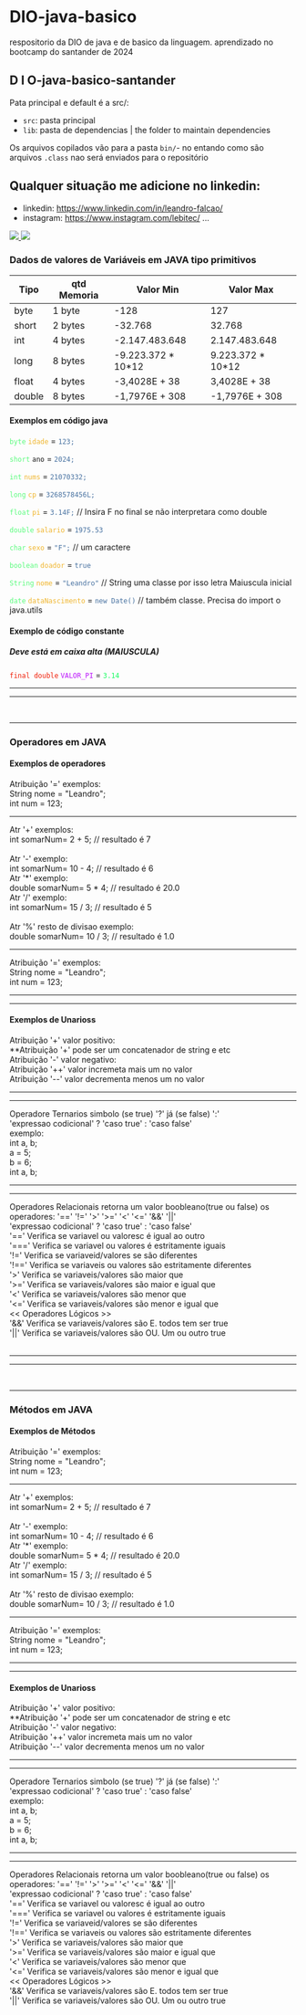 # DIO-java-basico
respositorio da DIO de java e de basico da linguagem. aprendizado no bootcamp do santander de 2024

<h2> D I O-java-basico-santander </h2>
 
Pata principal e default é a src/:

- `src`: pasta principal 
- `lib`: pasta de dependencias | the folder to maintain dependencies

Os arquivos copilados vão para a pasta `bin/`- no entando como são arquivos `.class` nao será enviados para o repositório

## Qualquer situação me adicione no linkedin:

- linkedin: https://www.linkedin.com/in/leandro-falcao/ 
- instagram: https://www.instagram.com/lebitec/ ...

 <div >   
    <a href="https://www.linkedin.com/in/leandro-falcao/-45875016a" target="_blank">
        <img src="https://img.shields.io/badge/-LinkedIn-%230077B5?style=for-the-badge&logo=linkedin&logoColor=white" target="_blank"/>
    </a>
    <a href="https://www.instagram.com/lebitec/" target="_blank"> 
        <img src="https://img.shields.io/badge/instagram-%23ff0F.svg?&style=for-the-badge&logo=instagram&logoColor=f00" target="_blank" /> 
   </a>
</div>

<h3> Dados de valores de Variáveis em JAVA tipo primitivos </h3>

| Tipo    | qtd Memoria | Valor Min          | Valor Max   |
|---------|-------------|--------------------|-------------|
| byte    | 1 byte      | -128               | 127
| short   | 2 bytes     | -32.768            | 32.768
| int     | 4 bytes     | -2.147.483.648     | 2.147.483.648
| long    | 8 bytes     | -9.223.372 * 10*12 | 9.223.372 * 10*12
| float   | 4 bytes     | -3,4028E + 38      | 3,4028E + 38
| double  | 8 bytes     | -1,7976E + 308     | -1,7976E + 308

<div>
   <h4> Exemplos em código java</h4>

   <span><code style="color: #5bfc7e;">byte</code> <code style="color: #f0b630;">idade</code> = <code style="color: #4872a1;">123;</code></span>

   <span><code style="color: #5bfc7e;">short</code> <code style="color: #f0b60;">ano</code> = <code style="color: #4872a1;">2024;</code></span>

   <span><code style="color: #5bfc7e;">int</code> <code style="color: #f0b630;">nums</code> = <code style="color: #4872a1;">21070332;</code></span>

   <span><code style="color: #5bfc7e;">long</code> <code style="color: #f0b630;">cp</code> = <code style="color: #4872a1;">3268578456L;</code></span>

   <span><code style="color: #5bfc7e;">float</code> <code style="color: #f0b630;">pi</code> = <code style="color: #4872a1;">3.14F;</code> // Insira F no final se não interpretara como double</span>

   <span><code style="color: #5bfc7e;">double</code> <code style="color: #f0b630;">salario</code> = <code style="color: #4872a1;">1975.53</code></span>

   <span><code style="color: #5bfc7e;">char</code> <code style="color: #f0b630;">sexo</code> = <code style="color: #4872a1;">"F";</code> // um caractere</span>

   <span><code style="color: #5bfc7e;">boolean</code> <code style="color: #f0b630;">doador</code> = <code style="color: #4872a1;">true</code></span>

   <span><code style="color: #5bfc7e;">String</code> <code style="color: #f0b630;">nome</code> = <code style="color: #4872a1;">"Leandro"</code> // String uma classe por isso letra Maiuscula inicial</span>
  
   <span><code style="color: #5bfc7e;">date</code> <code style="color: #f0b630;">dataNascimento</code> = <code style="color: #4872a1;">new Date()</code> // também classe. Precisa do import o java.utils</span>

</div>

<div>
    <h4> Exemplo de código constante </h4>
    <h5>Deve está em caixa alta (MAIUSCULA)</h5>
    <span><code style="color: #f01c05;">final double</code> <code style="color: #bb14fc;">VALOR_PI</code> = <code style="color: #14fc5e;">3.14</code>
    </span>
</div>

<hr>
<hr>
<br>
<hr>

<article>
    <h3> Operadores em JAVA</h3>
    <h4>Exemplos de operadores</h4>
    <!-- operador de atribuição '=' -->
    <p>
        <span> Atribuição '=' exemplos:</span>
        <br> 
        <span> String nome = "Leandro"; </span> 
        <br>
        <span> int num = 123; </span>
        <br>
    </p>
    <hr>
<!-- operador de matematicos de '+', '-','*', '/','%', '**','+', '+' -->
    <p>
        <span> Atr '+' exemplos:</span>
        <br> 
        <span> int somarNum= 2 + 5; // resultado é 7 </span> 
        <br>
        <br>
        <span> Atr '-' exemplo:</span>
        <br> 
        <span> int somarNum= 10 - 4; // resultado é 6 </span>
        <br>
        <span> Atr '*' exemplo:</span>
        <br> 
        <span> double somarNum= 5 * 4; // resultado é 20.0 </span>
        <br>
        <span> Atr '/' exemplo:</span>
        <br> 
        <span> int somarNum= 15 / 3; // resultado é 5 </span>
        <br>
        <br>
        <span> Atr '%' resto de divisao exemplo:</span>
        <br> 
        <span> double somarNum= 10 / 3; // resultado é 1.0 </span>
    </p>
    <hr>
<!-- operador de atribuição '=' -->
    <p>
        <span> Atribuição '=' exemplos:</span>
        <br> 
        <span> String nome = "Leandro"; </span> 
        <br>
        <span> int num = 123; </span>
        <br>
    </p>
    <hr>
    <hr>
   <h4>Exemplos de Unarioss</h4>
    <!-- operador de atribuição '=' -->
    <p>
        <span> Atribuição '+' valor positivo:</span>
        <br>
        <span> **Atribuição '+' pode ser um concatenador de string e etc</span>
        <br> 
        <span> Atribuição '-' valor negativo:</span>
        <br> 
        <span> Atribuição '++' valor incremeta mais um no valor</span>
        <br>
        <span> Atribuição '--' valor decrementa menos um no valor</span>
    </p>
    <hr>
    <hr>
<!-- operador ternario (se true)'?' -->
    <p>
        <span> Operadore Ternarios simbolo (se true) '?' já (se false) ':'  </span>
        <br> 
        <span> 'expressao codicional' ? 'caso true' : 'caso false' </span> 
        <br>
        <span> exemplo: </span><br>
        <span> int a, b; </span><br>
        <span>  a = 5; </span><br>
        <span>  b = 6; </span><br>
        <span> int a, b; </span><br>
    </p>
    <hr>
    <hr>
<!-- operador Relacionais '==' '!=' '>' '>=' '<' '<=' '&&' '||' -->
    <p>
        <span> Operadores Relacionais retorna um valor boobleano(true ou false) os operadores: '==' '!=' '>' '>=' '<' '<=' '&&' '||'</span>
        <br> 
        <span> 'expressao codicional' ? 'caso true' : 'caso false' </span> 
        <br>
        <span>'==' Verifica se variavel ou valoresc é igual ao outro </span><br>
        <span>'===' Verifica se variavel ou valores é estritamente iguais </span><br>
        <span>'!=' Verifica se variaveid/valores se são diferentes </span><br>
        <span>'!==' Verifica se variaveis ou valores são estritamente diferentes </span><br>
        <span>'>' Verifica se variaveis/valores são maior que </span><br>
        <span>'>=' Verifica se variaveis/valores são maior e igual que </span><br>
        <span>'<' Verifica se variaveis/valores são menor que </span><br>
        <span>'<=' Verifica se variaveis/valores são menor e igual que </span><br>
        <span><< Operadores Lógicos >></span><br>
        <span>'&&'  Verifica se variaveis/valores são E. todos tem ser true </span><br>
        <span>'||'  Verifica se variaveis/valores são OU. Um ou outro true</span><br>
        <br>
    </p>

</article>


<hr>
<hr>
<br>
<hr>

<article>
    <h3> Métodos em JAVA</h3>
    <h4>Exemplos de Métodos</h4>
    <!-- o metodo é -->
    <p>
        <span> Atribuição '=' exemplos:</span>
        <br> 
        <span> String nome = "Leandro"; </span> 
        <br>
        <span> int num = 123; </span>
        <br>
    </p>
    <hr>
<!-- operador de matematicos de '+', '-','*', '/','%', '**','+', '+' -->
    <p>
        <span> Atr '+' exemplos:</span>
        <br> 
        <span> int somarNum= 2 + 5; // resultado é 7 </span> 
        <br>
        <br>
        <span> Atr '-' exemplo:</span>
        <br> 
        <span> int somarNum= 10 - 4; // resultado é 6 </span>
        <br>
        <span> Atr '*' exemplo:</span>
        <br> 
        <span> double somarNum= 5 * 4; // resultado é 20.0 </span>
        <br>
        <span> Atr '/' exemplo:</span>
        <br> 
        <span> int somarNum= 15 / 3; // resultado é 5 </span>
        <br>
        <br>
        <span> Atr '%' resto de divisao exemplo:</span>
        <br> 
        <span> double somarNum= 10 / 3; // resultado é 1.0 </span>
    </p>
    <hr>
<!-- operador de atribuição '=' -->
    <p>
        <span> Atribuição '=' exemplos:</span>
        <br> 
        <span> String nome = "Leandro"; </span> 
        <br>
        <span> int num = 123; </span>
        <br>
    </p>
    <hr>
    <hr>
   <h4>Exemplos de Unarioss</h4>
    <!-- operador de atribuição '=' -->
    <p>
        <span> Atribuição '+' valor positivo:</span>
        <br>
        <span> **Atribuição '+' pode ser um concatenador de string e etc</span>
        <br> 
        <span> Atribuição '-' valor negativo:</span>
        <br> 
        <span> Atribuição '++' valor incremeta mais um no valor</span>
        <br>
        <span> Atribuição '--' valor decrementa menos um no valor</span>
    </p>
    <hr>
    <hr>
<!-- operador ternario (se true)'?' -->
    <p>
        <span> Operadore Ternarios simbolo (se true) '?' já (se false) ':'  </span>
        <br> 
        <span> 'expressao codicional' ? 'caso true' : 'caso false' </span> 
        <br>
        <span> exemplo: </span><br>
        <span> int a, b; </span><br>
        <span>  a = 5; </span><br>
        <span>  b = 6; </span><br>
        <span> int a, b; </span><br>
    </p>
    <hr>
    <hr>
<!-- operador Relacionais '==' '!=' '>' '>=' '<' '<=' '&&' '||' -->
    <p>
        <span> Operadores Relacionais retorna um valor boobleano(true ou false) os operadores: '==' '!=' '>' '>=' '<' '<=' '&&' '||'</span>
        <br> 
        <span> 'expressao codicional' ? 'caso true' : 'caso false' </span> 
        <br>
        <span>'==' Verifica se variavel ou valoresc é igual ao outro </span><br>
        <span>'===' Verifica se variavel ou valores é estritamente iguais </span><br>
        <span>'!=' Verifica se variaveid/valores se são diferentes </span><br>
        <span>'!==' Verifica se variaveis ou valores são estritamente diferentes </span><br>
        <span>'>' Verifica se variaveis/valores são maior que </span><br>
        <span>'>=' Verifica se variaveis/valores são maior e igual que </span><br>
        <span>'<' Verifica se variaveis/valores são menor que </span><br>
        <span>'<=' Verifica se variaveis/valores são menor e igual que </span><br>
        <span><< Operadores Lógicos >></span><br>
        <span>'&&'  Verifica se variaveis/valores são E. todos tem ser true </span><br>
        <span>'||'  Verifica se variaveis/valores são OU. Um ou outro true</span><br>
        <br>
    </p>

</article>
